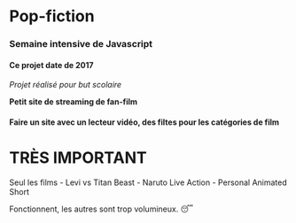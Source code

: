 # Pop-fiction

### Semaine intensive de Javascript

#### Ce projet date de 2017

*Projet réalisé pour but scolaire*

**Petit site de streaming de fan-film**

#### Faire un site avec un lecteur vidéo, des filtes pour les catégories de film

# <b>TRÈS IMPORTANT</b>

Seul les films - Levi vs Titan Beast
               - Naruto Live Action
               - Personal Animated Short
               
Fonctionnent, les autres sont trop volumineux. 😴
